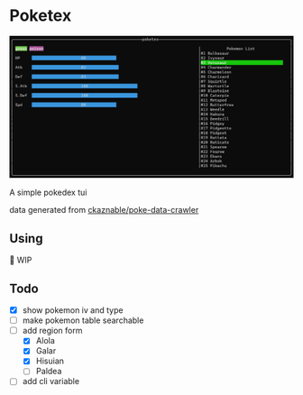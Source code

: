 # Poketex

![demo](doc/demo.png)

A simple pokedex tui

data generated from [ckaznable/poke-data-crawler](https://github.com/ckaznable/poke-data-cralwer)

## Using

🚧 WIP

## Todo

- [x] show pokemon iv and type
- [ ] make pokemon table searchable
- [ ] add region form
  - [x] Alola
  - [x] Galar
  - [x] Hisuian
  - [ ] Paldea
- [ ] add cli variable